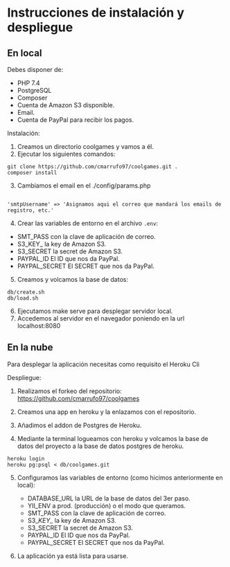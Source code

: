 # Instrucciones de instalación y despliegue

## En local

Debes disponer de:

* PHP 7.4
* PostgreSQL
* Composer
* Cuenta de Amazon S3 disponible.
* Email.
* Cuenta de PayPal para recibir los pagos.

Instalación:

1. Creamos un directorio coolgames y vamos a él.
2. Ejecutar los siguientes comandos:
```
git clone https://github.com/cmarrufo97/coolgames.git .
composer install
```

3. Cambiamos el email en el ./config/params.php
```

'smtpUsername' => 'Asignamos aqui el correo que mandará los emails de registro, etc.'

```

4. Crear las variables de entorno en el archivo ```.env```:
* SMT_PASS con la clave de aplicación de correo.
* S3\_KEY\_ la key de Amazon S3.
* S3_SECRET la secret de Amazon S3.
* PAYPAL_ID El ID que nos da PayPal.
* PAYPAL_SECRET El SECRET que nos da PayPal.

5. Creamos y volcamos la base de datos:
```
db/create.sh 
db/load.sh
```

6. Ejecutamos make serve para desplegar servidor local.
7. Accedemos al servidor en el navegador poniendo en la url localhost:8080

## En la nube

Para desplegar la aplicación necesitas como requisito el Heroku Cli

Despliegue:

1. Realizamos el forkeo del repositorio:
https://github.com/cmarrufo97/coolgames

2. Creamos una app en heroku y la enlazamos con el repositorio.

3. Añadimos el addon de Postgres de Heroku.

4. Mediante la terminal logueamos con heroku y volcamos la base de datos del proyecto a la base de datos postgres de heroku.

```
heroku login
heroku pg:psql < db/coolgames.git
```


5. Configuramos las variables de entorno (como hicimos anteriormente en local):
    * DATABASE_URL la URL de la base de datos del 3er paso.
    * YII_ENV a prod. (producción) o el modo que queramos.
    * SMT_PASS con la clave de aplicación de correo.
    * S3\__KEY\__ la key de Amazon S3.
    * S3_SECRET la secret de Amazon S3.
    * PAYPAL_ID El ID que nos da PayPal.
    * PAYPAL_SECRET El SECRET que nos da PayPal.

6. La aplicación ya está lista para usarse.